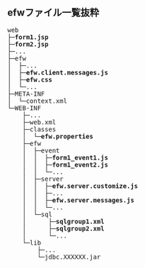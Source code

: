 
<H2>efwファイル一覧抜粋</H2>

<pre>
web
├─<b>form1.jsp</b>
├─<b>form2.jsp</b>
├─...
├─efw
│  ├─...
│  ├─<b>efw.client.messages.js</b>
│  ├─<b>efw.css</b>
│  └─...
├─META-INF
│  └─context.xml
└─WEB-INF
    ├─...
    ├─web.xml
    ├─classes
    │  └─<b>efw.properties</b>
    ├─efw
    │  ├─event
    │  │  ├─<b>form1_event1.js</b>
    │  │  ├─<b>form1_event2.js</b>
    │  │  └─...
    │  ├─server
    │  │  ├─<b>efw.server.customize.js</b>
    │  │  ├─...
    │  │  ├─<b>efw.server.messages.js</b>
    │  │  └─...
    │  └─sql
    │      ├─<b>sqlgroup1.xml</b>
    │      ├─<b>sqlgroup2.xml</b>
    │      └─...
    └─lib
        ├─...
        └─jdbc.XXXXXX.jar
</pre>


